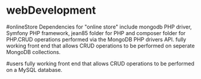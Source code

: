 # webDevelopment
#onlineStore
Dependencies for "online store" include mongodb PHP driver, Symfony PHP framework, jean85 folder for PHP and composer folder for PHP.CRUD operations performed via the MongoDB PHP drivers API. fully working front end that allows CRUD operations to be performed on seperate MongoDB collections.

#users
fully working front end that allows CRUD operations to be performed on a MySQL database.
